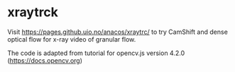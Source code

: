 # xraytrck

Visit https://pages.github.uio.no/anacos/xraytrc/ to try CamShift and dense optical flow for x-ray video of granular flow.

The code is adapted from tutorial for opencv.js version 4.2.0 (https://docs.opencv.org)

